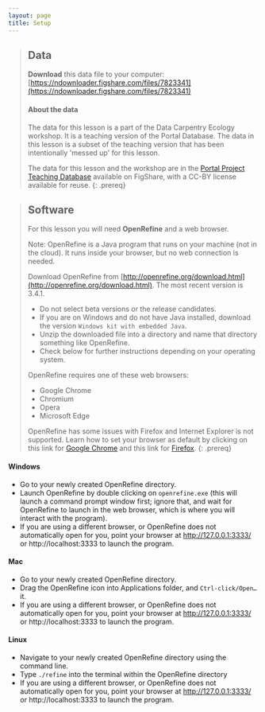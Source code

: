 ```yaml
---
layout: page
title: Setup
---
```


> ## Data
> **Download** this data file to your computer: [https://ndownloader.figshare.com/files/7823341](https://ndownloader.figshare.com/files/7823341)
>
> #### About the data
> The data for this lesson is a part of the Data Carpentry Ecology workshop. 
> It is a teaching version of the Portal Database. The data in this lesson
> is a subset of the teaching version that has been intentionally 'messed up'
> for this lesson. 
> 
> The data for this lesson and the workshop are in the 
> [Portal Project Teaching Database](https://figshare.com/articles/Portal_Project_Teaching_Database/1314459) 
> available on FigShare, with a CC-BY license 
> available for reuse.
{: .prereq}

> ## Software
> 
> For this lesson you will need **OpenRefine** and a web browser.
> 
> Note: OpenRefine is a Java program that runs on your machine (not in the cloud). It runs inside your browser, but no web connection is needed.
> 
> Download OpenRefine from [http://openrefine.org/download.html](http://openrefine.org/download.html). The most recent version is 3.4.1.
> * Do not select beta versions or the release candidates. 
> * If you are on Windows and do not have Java installed, download the version `Windows kit with embedded Java`. 
> * Unzip the downloaded file into a directory and name that directory something like OpenRefine.
> * Check below for further instructions depending on your operating system.
> 
> OpenRefine requires one of these web browsers:
>  * Google Chrome
>  * Chromium
>  * Opera
>  * Microsoft Edge
>  
> OpenRefine has some issues with Firefox and Internet Explorer is not supported. Learn how to set your browser as default by clicking on this link for [Google Chrome](https://support.google.com/chrome/answer/95417?co=GENIE.Platform%3DDesktop&hl=en-GB) and this link for [Firefox](https://support.mozilla.org/en-US/kb/make-firefox-your-default-browser).
{: .prereq}


#### Windows

- Go to your newly created OpenRefine directory.
- Launch OpenRefine by double clicking on `openrefine.exe` (this will launch a command prompt window first; ignore that, and wait for OpenRefine to launch in the web browser, which is where you will interact with the program).
- If you are using a different browser, or OpenRefine does not automatically open for you, point your browser at http://127.0.0.1:3333/ or http://localhost:3333 to launch the program.

#### Mac

- Go to your newly created OpenRefine directory.
- Drag the OpenRefine icon into Applications folder, and `Ctrl-click/Open…` it. 
- If you are using a different browser, or OpenRefine does not automatically open for you, point your browser at http://127.0.0.1:3333/ or http://localhost:3333 to launch the program.

#### Linux

- Navigate to your newly created OpenRefine directory using the command line.
- Type `./refine` into the terminal within the OpenRefine directory
- If you are using a different browser, or OpenRefine does not automatically open for you, point your browser at http://127.0.0.1:3333/ or http://localhost:3333 to launch the program.

